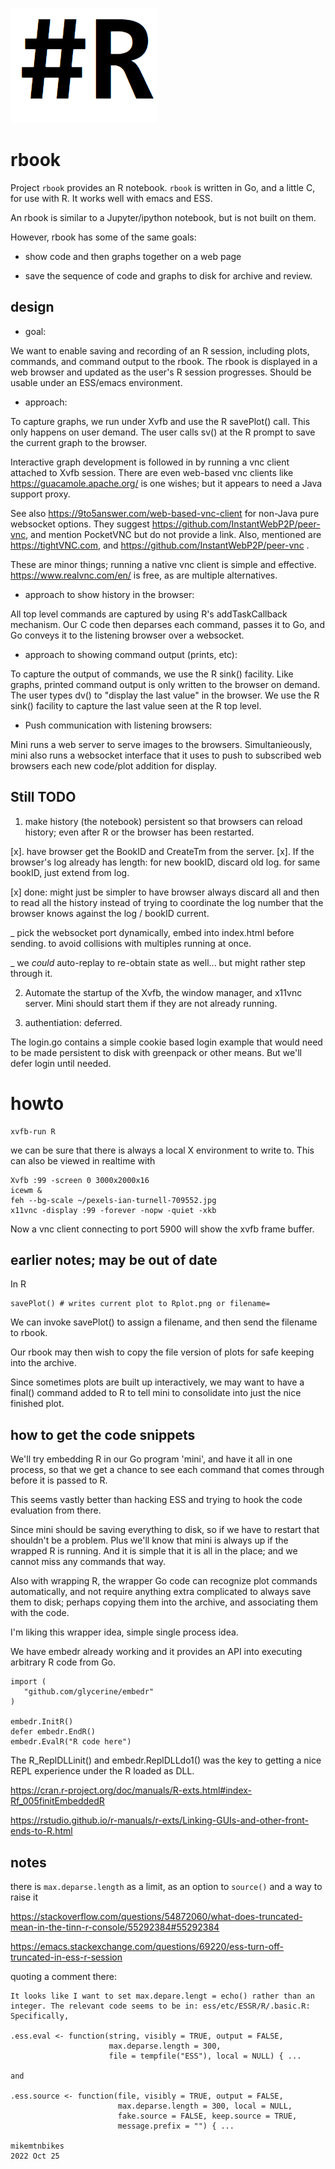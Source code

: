 ![rbooklogo](https://github.com/glycerine/rbook/blob/master/logo_rbook.png)

rbook
========

Project `rbook` provides an R notebook. `rbook` is 
written in Go, and a little C, for use with R. It works well
with emacs and ESS.

An rbook is similar to a Jupyter/ipython notebook, but 
is not built on them.

However, rbook has some of the same goals:

* show code and then graphs together on a web page

* save the sequence of code and graphs to disk for archive and review.

design
------

* goal: 

We want to enable saving and recording of an R session, including
plots, commands, and command output to the rbook. The
rbook is displayed in a web browser and updated
as the user's R session progresses. Should be usable
under an ESS/emacs environment.

* approach: 

To capture graphs, we run under Xvfb and
use the R savePlot() call. This only
happens on user demand. The user
calls sv() at the R prompt to save the 
current graph to the browser.

Interactive graph development is followed
in by running a vnc client attached to Xvfb session.
There are even web-based vnc clients like
https://guacamole.apache.org/ is one wishes; but
it appears to need a Java support proxy.

See also https://9to5answer.com/web-based-vnc-client
for non-Java pure websocket options.
They suggest https://github.com/InstantWebP2P/peer-vnc,
and mention PocketVNC but do not provide a link. Also,
mentioned are https://tightVNC.com, and
https://github.com/InstantWebP2P/peer-vnc .

These are minor things; running a native vnc client is simple
and effective. https://www.realvnc.com/en/ is free,
as are multiple alternatives.

            
* approach to show history in the browser:

All top level commands are captured by using
R's addTaskCallback mechanism. Our C
code then deparses each command, passes
it to Go, and Go conveys it to the
listening browser over a websocket.
            
* approach to showing command output (prints, etc):

To capture the output of commands, we use
the R sink() facility. Like graphs, printed command
output is only written to the browser on demand. The
user types dv() to "display the last value" in
the browser. We use the R sink() facility
to capture the last value seen at the R
top level.

* Push communication with listening browsers:

Mini runs a web server to serve images to the browsers.
Simultanieously, mini also runs a websocket interface 
that it uses to push to subscribed web browsers 
each new code/plot addition for display.

Still TODO
----------

1) make history (the notebook) persistent so that
   browsers can reload history; even after R or
   the browser has been restarted.

[x]. have browser get the BookID and CreateTm from the server.
[x]. If the browser's log already has length:
      for new bookID, discard old log.
      for same bookID, just extend from log.

[x] done: might just be simpler to have browser always discard all and then to
read all the history instead of trying to coordinate the log
number that the browser knows against the log / bookID current.

_ pick the websocket port dynamically, embed into index.html before sending.
 to avoid collisions with multiples running at once.
 
_ we *could* auto-replay to re-obtain state as well... but might rather
step through it.

2) Automate the startup of the Xvfb, the window manager, and
   x11vnc server. Mini should start them if they are
   not already running.

3) authentiation: deferred.

The login.go contains a simple cookie based login example
that would need to be made persistent to disk with
greenpack or other means. But we'll defer login until needed.


howto
=====

~~~
xvfb-run R
~~~

we can be sure that there is always a local X environment
to write to. This can also be viewed in realtime with

~~~
Xvfb :99 -screen 0 3000x2000x16
icewm &
feh --bg-scale ~/pexels-ian-turnell-709552.jpg
x11vnc -display :99 -forever -nopw -quiet -xkb
~~~

Now a vnc client connecting to port 5900 will
show the xvfb frame buffer.

earlier notes; may be out of date
---------------------------------

In R
~~~
savePlot() # writes current plot to Rplot.png or filename=
~~~

We can invoke savePlot() to assign a filename,
and then send the filename to rbook.

Our rbook may then wish to copy the file
version of plots for safe keeping into the archive.

Since sometimes plots are built up interactively, we
may want to have a final() command added to R to tell
mini to consolidate into just the nice finished plot.

how to get the code snippets
----------------------------

We'll try embedding R in our Go program 'mini',
and have it all in one process, so that we get a chance to
see each command that comes through before
it is passed to R. 

This seems vastly better than hacking ESS and
trying to hook the code evaluation from there.

Since mini should be saving everything to disk,
so if we have to restart that shouldn't be
a problem. Plus we'll know that mini is
always up if the wrapped R is running. And
it is simple that it is all in the place; and
we cannot miss any commands that way.

Also with wrapping R, the wrapper Go code
can recognize plot commands automatically,
and not require anything extra complicated to
always save them to disk; perhaps copying
them into the archive, and associating them
with the code.

I'm liking this wrapper idea, simple single
process idea.

We have embedr already working and it provides
an API into executing arbitrary R code from Go.

~~~
import (
   "github.com/glycerine/embedr"
)

embedr.InitR()
defer embedr.EndR()
embedr.EvalR("R code here")

~~~

The R_ReplDLLinit() and embedr.ReplDLLdo1() was the key to 
getting a nice REPL experience under the R loaded as DLL.

https://cran.r-project.org/doc/manuals/R-exts.html#index-Rf_005finitEmbeddedR

https://rstudio.github.io/r-manuals/r-exts/Linking-GUIs-and-other-front-ends-to-R.html



notes 
-----
there is `max.deparse.length` as a limit, as an option to `source()` and a way to raise it

https://stackoverflow.com/questions/54872060/what-does-truncated-mean-in-the-tinn-r-console/55292384#55292384

https://emacs.stackexchange.com/questions/69220/ess-turn-off-truncated-in-ess-r-session

quoting a comment there:
~~~
It looks like I want to set max.depare.lengt = echo() rather than an integer. The relevant code seems to be in: ess/etc/ESSR/R/.basic.R: Specifically, 

.ess.eval <- function(string, visibly = TRUE, output = FALSE,              
                      max.deparse.length = 300,
                      file = tempfile("ESS"), local = NULL) { ...

and 

.ess.source <- function(file, visibly = TRUE, output = FALSE,
                        max.deparse.length = 300, local = NULL,
                        fake.source = FALSE, keep.source = TRUE,
                        message.prefix = "") { ...

mikemtnbikes
2022 Oct 25 
~~~
